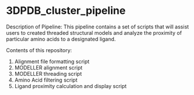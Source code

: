 # 3DPDB_cluster_pipeline

Description of Pipeline:
This pipeline contains a set of scripts that will assist users to created threaded structural models and analyze the proximity of particular amino acids to a designated ligand.

Contents of this repository:
1) Alignment file formatting script
2) MODELLER alignment script 
3) MODELLER threading script
4) Amino Acid filtering script
5) Ligand proximity calculation and display script
